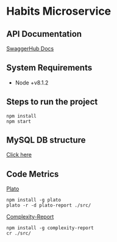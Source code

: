 # Habits Microservice

## API Documentation

[SwaggerHub Docs](https://app.swaggerhub.com/apis/jinigoe/habits)

## System Requirements

- Node +v8.1.2

## Steps to run the project

```shell
npm install
npm start
```

## MySQL DB structure

[Click here](config/db-structure.sql)

## Code Metrics

[Plato](https://github.com/es-analysis/plato)

```shell
npm install -g plato
plato -r -d plato-report ./src/
```

[Complexity-Report](https://github.com/escomplex/complexity-report)

```shell
npm install -g complexity-report
cr ./src/
```